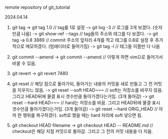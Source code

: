remote repository of git_tutorial

2024.04.14

1. git tag
-> git tag 1.0 // tag를 1로 설정
-> git log -3  // 로그를 3개 보겠다. (숫자만큼 나옴)
-> git show-ref --tags  // tag들의 주소와 태그를 다 보겠다.
-> git tag -a 0.8 3889  // commit 주소의 앞자리 4개를 적고 태그를 0.8로 설정 후 추가적으로 메모하겠다. (빔에디터로 들어가짐)
-> git tag -l // 태그들 이름만 다 나옴
   
3. git commit --amend
-> git commit --amend // 이렇게 하면 vim으로 들어가서 바꿀 수 있음.

4. git revert
-> git revert 7480 

5. git reset // 해당 점으로 돌아가되, 돌아가는 내용의 커밋을 새로 만들고 그 전 커밋을 지우지느 않음.
-> git reset --soft HEAD~~~  // soft는 저장소를 바꾸지 않음. 그리고 HEAD뒤에 물결 표시 갯수만큼 돌아가겠다는거임. (3개 돌아감)
-> git reset --hard HEAD~~~  // hard는 저장소를 바꿈. 그리고 HEAD뒤에 물결 표시 갯수만큼 돌아가겠다는거임. (3개 돌아감)
-> git reset --hard ORIG_HEAD // 아까 한 행위를 복구하겠다. soft로 했을 때는 hard 자리에 soft 넣으면 됨.
   
7. git checkout HEAD filename
-> git checkout HEAD -- README.md // checkout은 해당 지점 커밋으로 돌아감. 그리고 그 전의 커밋 내용을 다 지움.
